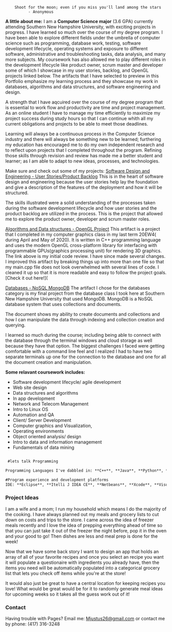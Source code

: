         Shoot for the moon; even if you miss you'll land among the stars
              - Anonymous

**A little about me:** I am a **Computer Science major** (3.6 GPA) currently attending Southern New Hampshire University, with exciting projects in progress. I have learned so much over the course of my degree program. I have been able to explore different fields under the umbrella of computer science such as programming, database work, testing, software development lifecycle, operating systems and exposure to different software, administrative and troubleshooting tasks, data analysis, and many more subjects. My coursework has also allowed me to play different roles in the development lifecycle like product owner, scrum master and developer some of which I showcase in my user stories, backlog, and OpenGL projects linked below. The artifacts that I have selected to preview in this Portfolio emphasize my learning process and they showcase my work in databases, algorithms and data structures, and software engineering and design. 

A strength that I have aqcuired over the course of my degree program that is essential to work flow and productivity are time and project management. As an online student I have to manage my time efficiently to maximize my project success during study hours so that I can continue whith all my current obligations and projects to be able to meet those deadlines. 

Learning will always be a continuous process in the Computer Science industry and there will always be something new to be learned; furthering my education has encouraged me to do my own independent research and to reflect upon projects that I completed throughout the program. Refining those skills through revision and review has made me a better student and learner; as I am able to adapt to new ideas, processes, and technologies.   


Make sure and check out some of my projects: 
[Software Design and Engineering - User Stories/Product Backlog](https://github.com/Mjustus26/mjustus26.github.io/blob/master/CS-product.backlog%26user.stories.xlsx)
This is in the heart of software design and engineering because the user stories help lay the foundation and give a description of the features of the deployment and how it will be structured.

The skills illustrated were a solid understanding of the processes taken during the software development lifecycle and how user stories and the product backlog are utilized in the process. This is the project that allowed me to explore the product owner, developer and scrum master roles.


[Algorithms and Data structures - OpenGL Project](https://drive.google.com/file/d/1LGH4coeIfgdXpA7P8zFppt1rFBNQpVmx/view?usp=sharing)
This artifact is a project that I completed in my computer graphics class in my last term 20EW4( during April and May of 2020). It is written in C++ programming language and uses the modern OpenGL cross-platform library for interfacing with programmable GPUs(graphics processing unit) for rendering 3D graphics. The link above is my initial code review. I have since made several changes. I improved this artifact by breaking things up into more than one file so that my main.cpp file does not look overwhelmed with several lines of code. I cleaned it up so that it is more readable and easy to follow the project goals. [Check it out here!]( 

[Databases - NoSQL MongoDB](https://github.com/Mjustus26/mjustus26.github.io/blob/master/CS340.Final_Project_MJ.docx.zip)
The artifact I chose for the databases category is my final project from the database class I took here at Southern New Hampshire University that used MongoDB. MongoDB is a NoSQL database system that uses collections and documents.
 
The document shows my ability to create documents and collections and how I can manipulate the data through indexing and collection creation and querying. 

I learned so much during the course; including being able to connect with the database through the terminal windows and cloud storage as well because they have that option. The biggest challenges I faced were getting comfortable with a command line feel and I realized I had to have two separate terminals up one for the connection to the database and one for all the document creation and manipulation.


**Some relavant coursework includes:**
- Software development lifecycle/ agile development
- Web site design
- Data structures and algorithms
- In app development
- Network and Telecom Management
- Intro to Linux OS
- Automation and QA
- Client/ Server Development
- Computer graphics and Visualization, 
- Operating environments
- Object oriented analysis/ design
- Intro to data and information management
- Fundamentals of data mining

```markdown

 #lets talk Programming

Programming Languages I've dabbled in: **C++**, **Java**, **Python**, **HTML5**, **CSS**, **JSON**

#Program experience and development platforms
IDE: **Eclipse**, **Itelli J IDEA CE**, **Netbeans**, **Xcode**, **Visual Studio**

```


### Project Ideas

I am a wife and a mom; I run my household which means I do the majority of the cooking. I have always planned out my meals and grocery lists to cut down on costs and trips to the store. I came across the idea of freezer meals recently and I love the idea of prepping everything ahead of time so that you can just take it out of the freezer the night before, pop it in the oven and your good to go! Then dishes are less and meal prep is done for the week! 

Now that we have some back story I want to design an app that holds an array of all of your favorite recipes and once you select an recipe you want it will populate a questionaire with ingredients you already have, then the items you need will be automatically populated into a categorical grocery list that lets you check off items while you're at the store! 

It would also just be great to have a central location for keeping recipes you love! What would be great would be for it to randomly generate meal ideas for upcoming weeks so it takes all the guess work out of it! 

### Contact

Having trouble with Pages? 
Email me: Mjustus26@gmail.com or 
contact me by phone: (417) 316-3248
